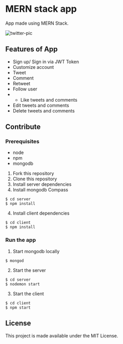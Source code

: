# MERN stack app 

App made using MERN Stack.

![twitter-pic](twitter-pic.png)

## Features of App

- Sign up/ Sign in via JWT Token
- Customize account
- Tweet
- Comment
- Retweet
- Follow user
- - Like tweets and comments
- Edit tweets and comments
- Delete tweets and comments

## Contribute

### Prerequisites

- node
- npm
- mongodb

1. Fork this repository
2. Clone this repository
3. Install server dependencies
4. Install mongodb Compass 

```
$ cd server
$ npm install
```

4. Install client dependencies

```
$ cd client
$ npm install
```

### Run the app

1. Start mongodb locally

```
$ mongod
```

2. Start the server

```
$ cd server
$ nodemon start
```

3. Start the client

```
$ cd client
$ npm start
```


## License

This project is made available under the MIT License.
